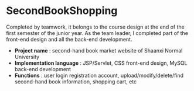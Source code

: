 # SecondBookShopping
Completed by teamwork, it belongs to the course design at the end of the first semester of the junior year.  As the team leader, I completed part of the front-end design and all the back-end development.

+ **Project name**
: second-hand book market website of Shaanxi Normal University
+ **Implementation language**
: JSP/Servlet, CSS front-end design, MySQL back-end development  
+ **Functions**
: user login registration account, upload/modify/delete/find second-hand book information, shopping cart, etc  
